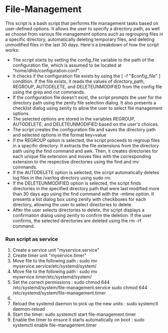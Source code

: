 # File-Management
This script is a bash script that performs file management tasks based on user-defined options. It allows the user to specify a directory path, as well as choose from various file management options such as regrouping files in a specific directory, automatically deleting temporary files, and deleting unmodified files in the last 30 days.
Here's a breakdown of how the script works:
<ul>
  <li>
        The script starts by setting the config_file variable to the path of the configuration file, which is assumed to be located at "home/dhib/configuration.conf".
  </li>
  <li>
     It checks if the configuration file exists by using the [ -f "$config_file" ] condition. If the file exists, it reads the values of directory_path, REGROUP, AUTODELETE, and DELETEUNMODIFIED from the config file using the grep and cut commands.
  </li>
    <li>
    If the configuration file doesn't exist, the script prompts the user for the directory path using the zenity file selection dialog. It also presents a checklist dialog using zenity to allow the user to select file management options.

  </li>
    <li>
        The selected options are stored in the variables REGROUP, AUTODELETE, and DELETEUNMODIFIED based on the user's choices.
  </li>
    <li>
        The script creates the configuration file and saves the directory path and selected options in the format key=value
  </li>
    <li>
        If the REGROUP option is selected, the script proceeds to regroup files in a specific directory. It extracts the file extensions from the directory path using the find command and awk. Then, it creates directories for each unique file extension and moves files with the corresponding extension to the respective directories using the find and mv commands.
  </li>
    <li>
    If the AUTODELETE option is selected, the script automatically deletes log files in the /var/log directory using sudo rm.
  </li>
  
   <li>
    If the DELETEUNMODIFIED option is selected, the script finds directories in the specified directory path that were last modified more than 30 days ago using the find command with the -mtime option. It presents a list dialog box using zenity with checkboxes for each directory, allowing the user to select directories to delete.
  </li>
   
   <li>
    After the user selects directories to delete, the script displays a confirmation dialog using zenity to confirm the deletion. If the user confirms, the selected directories are deleted using the rm -rf command.
  </li>
</ul>

<h3> Run script as service </h3>
<ol>
  <li>Create a service unit "myservice.service"
  </li>
    <li>Create timer unit "myservice.timer"
  </li>
    <li>Move file to the following path : sudo mv myservice.service/etc/systemd/system/ 

  </li>
    <li>Move file to the following path : sudo mv myservice.timer/etc/systemd/system/
  </li>
    <li>Set the correct permissions : sudo chmod 644 /etc/systemd/system/file-management.service
sudo chmod 644 /etc/systemd/system/file-management.timer
  <li>
  <li>
    Reload the systemd daemon to pick up the new units : sudo systemctl daemon-reload
  </li>
  <li>Start the timer: sudo systemctl start file-management.timer
  </li>
  <li>
  Enable the timer to ensure it starts automatically on boot : sudo systemctl enable file-management.timer
</li>
</ol>


